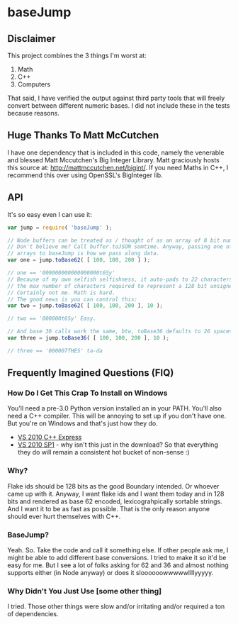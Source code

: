# baseJump

## Disclaimer
This project combines the 3 things I'm worst at:
 1. Math
 1. C++
 1. Computers

That said, I have verified the output against third party tools that will freely convert between different numeric bases. I did not include these in the tests because reasons.

## Huge Thanks To Matt McCutchen
I have one dependency that is included in this code, namely the venerable and blessed Matt Mccutchen's Big Integer Library. Matt graciously hosts this source at: http://mattmccutchen.net/bigint/. If you need Maths in C++, I recommend this over using OpenSSL's BigInteger lib.

## API
It's so easy even I can use it:

```javascript
var jump = require( 'baseJump' );

// Node buffers can be treated as / thought of as an array of 8 bit numbers.
// Don't believe me? Call buffer.toJSON somtime. Anyway, passing one of those
// arrays to baseJump is how we pass along data.
var one = jump.toBase62( [ 100, 100, 200 ] );

// one == '000000000000000000t6Sy'
// Because of my own selfish selfishness, it auto-pads to 22 characters since that's
// the max number of characters required to represent a 128 bit unsigned integer. Maybe. Who knows.
// Certainly not me. Math is hard.
// The good news is you can control this:
var two = jump.toBase62( [ 100, 100, 200 ], 10 );

// two == '000000t6Sy' Easy.

// And base 36 calls work the same, btw, toBase36 defaults to 26 spaces.
var three = jump.toBase36( [ 100, 100, 200 ], 10 );

// three == '000007THES' ta-da
```

## Frequently Imagined Questions (FIQ)

### How Do I Get This Crap To Install on Windows
You'll need a pre-3.0 Python version installed an in your PATH.
You'll also need a C++ compiler. This will be annoying to set up if you don't have one. But you're on Windows and that's just how they do.

 * [VS 2010 C++ Express](http://go.microsoft.com/?linkid=9709949)
 * [VS 2010 SP1](http://www.microsoft.com/en-us/download/confirmation.aspx?id=23691) - why isn't this just in the download? So that everything they do will remain a consistent hot bucket of non-sense :)

### Why?
Flake ids should be 128 bits as the good Boundary intended. Or whoever came up with it. Anyway, I want flake ids and I want them today and in 128 bits and rendered as base 62 encoded, lexicograhpically sortable strings. And I want it to be as fast as possible. That is the only reason anyone should ever hurt themselves with C++.

### BaseJump?
Yeah. So. Take the code and call it something else. If other people ask me, I might be able to add different base conversions. I tried to make it so it'd be easy for me. But I see a lot of folks asking for 62 and 36 and almost nothing supports either (in Node anyway) or does it sloooooowwwwwllllyyyyy.

### Why Didn't You Just Use [some other thing]
I tried. Those other things were slow and/or irritating and/or required a ton of dependencies.
